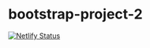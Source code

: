 # bootstrap-project-2

[![Netlify Status](https://api.netlify.com/api/v1/badges/97019a35-53d3-4886-a9d0-dc2bfac2f45b/deploy-status)](https://app.netlify.com/sites/stunning-travesseiro-04ea03/deploys)
